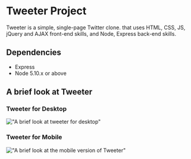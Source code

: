 # Tweeter Project

Tweeter is a simple, single-page Twitter clone. that uses HTML, CSS, JS, jQuery and AJAX front-end skills, and Node, Express back-end skills. 

## Dependencies

- Express
- Node 5.10.x or above


## A brief look at Tweeter 

### Tweeter for Desktop

!["A brief look at tweeter for desktop"](https://github.com/1BigH/1BigH-Tweeter/blob/master/docs/Tweeter-desktop.png?raw=true)

### Tweeter for Mobile 

!["A brief look at the mobile version of Tweeter"](https://github.com/1BigH/1BigH-Tweeter/blob/master/docs/Tweeter-mobile.png?raw=true)